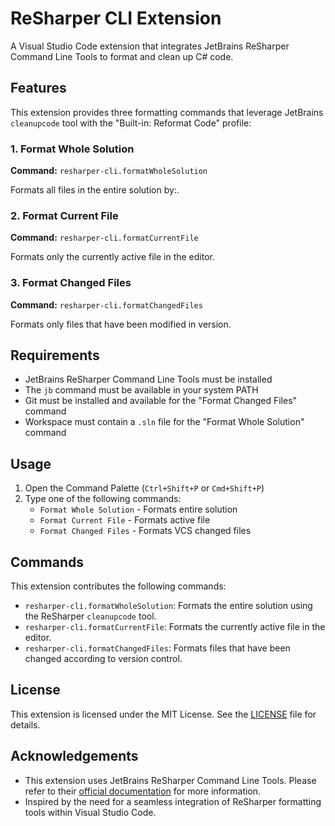 # ReSharper CLI Extension

A Visual Studio Code extension that integrates JetBrains ReSharper Command Line Tools to format and clean up C# code.

## Features

This extension provides three formatting commands that leverage JetBrains `cleanupcode` tool with the "Built-in: Reformat Code" profile:

### 1. Format Whole Solution
**Command:** `resharper-cli.formatWholeSolution`

Formats all files in the entire solution by:.

### 2. Format Current File
**Command:** `resharper-cli.formatCurrentFile`

Formats only the currently active file in the editor.

### 3. Format Changed Files
**Command:** `resharper-cli.formatChangedFiles`

Formats only files that have been modified in version.

## Requirements

- JetBrains ReSharper Command Line Tools must be installed
- The `jb` command must be available in your system PATH
- Git must be installed and available for the "Format Changed Files" command
- Workspace must contain a `.sln` file for the "Format Whole Solution" command

## Usage

1. Open the Command Palette (`Ctrl+Shift+P` or `Cmd+Shift+P`)
2. Type one of the following commands:
   - `Format Whole Solution` - Formats entire solution
   - `Format Current File` - Formats active file
   - `Format Changed Files` - Formats VCS changed files

## Commands

This extension contributes the following commands:

- `resharper-cli.formatWholeSolution`: Formats the entire solution using the ReSharper `cleanupcode` tool.
- `resharper-cli.formatCurrentFile`: Formats the currently active file in the editor.
- `resharper-cli.formatChangedFiles`: Formats files that have been changed according to version control.

## License

This extension is licensed under the MIT License. See the [LICENSE](LICENSE) file for details.

## Acknowledgements

- This extension uses JetBrains ReSharper Command Line Tools. Please refer to their [official documentation](https://www.jetbrains.com/help/resharper/ReSharper_Command_Line_Tools.html) for more information.
- Inspired by the need for a seamless integration of ReSharper formatting tools within Visual Studio Code.